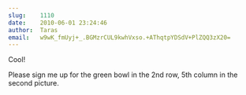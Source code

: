 ```yaml
---
slug:    1110
date:    2010-06-01 23:24:46
author:  Taras
email:   w9wK_fmUyj+_.BGMzrCUL9kwhVxso.+AThqtpYDSdV+PlZQQ3zX20=
---
```


Cool!

Please sign me up for the green bowl in the 2nd row, 5th column in the second picture.
